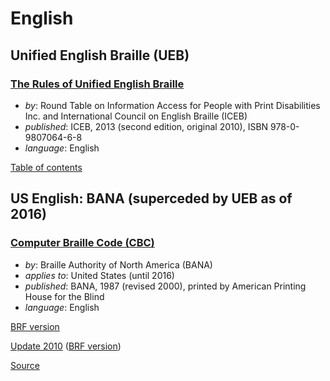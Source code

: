 # English

## Unified English Braille (UEB)

### [The Rules of Unified English Braille](ueb/Rules%20of%20Unified%20English%20Braille%202013.pdf)

- _by_: Round Table on Information Access for People with Print Disabilities Inc.
  and International Council on English Braille (ICEB)
- _published_: ICEB, 2013 (second edition, original 2010), ISBN 978-0-9807064-6-8
- _language_: English

[Table of contents](ueb/toc.md)

## US English: BANA (superceded by UEB as of 2016)

### [Computer Braille Code (CBC)](bana/cbc2000.pdf)

- _by_: Braille Authority of North America (BANA)
- _applies to_: United States (until 2016)
- _published_: BANA, 1987 (revised 2000), printed by American Printing House for the Blind
- _language_: English

[BRF version](http://www.brailleauthority.org/cbc/cbc2000.brf)

[Update 2010](bana/CBC-update2010.pdf) ([BRF version](http://www.brailleauthority.org/update-cbc10/CBC-update2010.brf))

[Source](http://www.brailleauthority.org/cbc/cbc.html)

